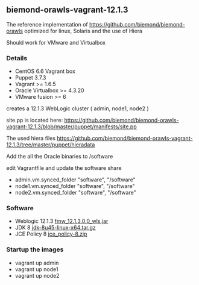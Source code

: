 ## biemond-orawls-vagrant-12.1.3

The reference implementation of https://github.com/biemond/biemond-orawls
optimized for linux, Solaris and the use of Hiera

Should work for VMware and Virtualbox

### Details
- CentOS 6.6 Vagrant box
- Puppet 3.7.3
- Vagrant >= 1.6.5
- Oracle Virtualbox >= 4.3.20
- VMware fusion >= 6

creates a 12.1.3 WebLogic cluster ( admin, node1, node2 )

site.pp is located here:
https://github.com/biemond/biemond-orawls-vagrant-12.1.3/blob/master/puppet/manifests/site.pp

The used hiera files https://github.com/biemond/biemond-orawls-vagrant-12.1.3/tree/master/puppet/hieradata

Add the all the Oracle binaries to /software

edit Vagrantfile and update the software share
- admin.vm.synced_folder "software", "/software"
- node1.vm.synced_folder "software", "/software"
- node2.vm.synced_folder "software", "/software"

### Software
- Weblogic 12.1.3 [fmw_12.1.3.0.0_wls.jar](http://www.oracle.com/technetwork/middleware/fusion-middleware/downloads/index.html)
- JDK 8 [jdk-8u45-linux-x64.tar.gz](http://www.oracle.com/technetwork/java/javase/downloads/jdk8-downloads-2133151.html)
- JCE Policy 8 [jce_policy-8.zip](http://www.oracle.com/technetwork/java/javase/downloads/jce8-download-2133166.html)

### Startup the images

- vagrant up admin
- vagrant up node1
- vagrant up node2
